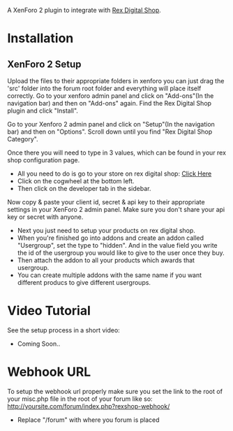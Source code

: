 A XenForo 2 plugin to integrate with [Rex Digital Shop](https://shop.rexdigital.group).

# Installation
## XenForo 2 Setup
Upload the files to their appropriate folders in xenforo you can just drag the 'src' folder into the forum root folder and everything will place itself correctly.
Go to your xenforo admin panel and click on "Add-ons"(In the navigation bar) and then on "Add-ons" again.
Find the Rex Digital Shop plugin and click "Install".

Go to your Xenforo 2 admin panel and click on "Setup"(In the navigation bar) and then on "Options".
Scroll down until you find "Rex Digital Shop Category".

Once there you will need to type in 3 values, which can be found in your rex shop configuration page.
- All you need to do is go to your store on rex digital shop: [Click Here](https://shop.rexdigital.group/merchant)
- Click on the cogwheel at the bottom left.
- Then click on the developer tab in the sidebar.

Now copy & paste your client id, secret & api key to their appropriate settings in your XenForo 2 admin panel.
Make sure you don't share your api key or secret with anyone.

- Next you just need to setup your products on rex digital shop.
- When you're finished go into addons and create an addon called "Usergroup", set the type to "hidden".
    And in the value field you write the id of the usergroup you would like to give to the user once they buy.
- Then attach the addon to all your products which awards that usergroup.
- You can create multiple addons with the same name if you want different producs to give different usergroups.

# Video Tutorial
See the setup process in a short video:
- Coming Soon..

# Webhook URL
To setup the webhook url properly make sure you set the link to the root of your misc.php file in the root of your forum like so:
http://yoursite.com/forum/index.php?rexshop-webhook/

- Replace "/forum" with where you forum is placed
